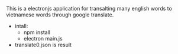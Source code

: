 This is a electronjs application for transalting many english words to vietnamese words through google translate.

* intall: 
  - npm install
  - electron main.js
* translate0.json is result